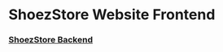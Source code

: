 # ShoezStore Website Frontend

### [ShoezStore Backend](https://github.com/Thisisaarush/ShoezStore-Backend)
